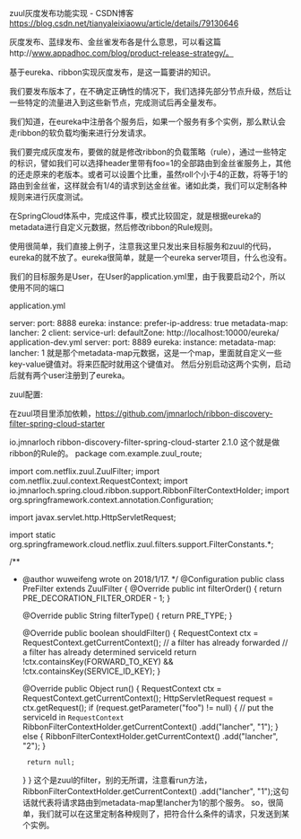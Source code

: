 zuul灰度发布功能实现 - CSDN博客 https://blog.csdn.net/tianyaleixiaowu/article/details/79130646

灰度发布、蓝绿发布、金丝雀发布各是什么意思，可以看这篇http://www.appadhoc.com/blog/product-release-strategy/。

基于eureka、ribbon实现灰度发布，是这一篇要讲的知识。

我们要发布版本了，在不确定正确性的情况下，我们选择先部分节点升级，然后让一些特定的流量进入到这些新节点，完成测试后再全量发布。



我们知道，在eureka中注册各个服务后，如果一个服务有多个实例，那么默认会走ribbon的软负载均衡来进行分发请求。

我们要完成灰度发布，要做的就是修改ribbon的负载策略（rule），通过一些特定的标识，譬如我们可以选择header里带有foo=1的全部路由到金丝雀服务上，其他的还走原来的老版本。或者可以设置个比重，虽然roll个小于4的正数，将等于1的路由到金丝雀，这样就会有1/4的请求到达金丝雀。诸如此类，我们可以定制各种规则来进行灰度测试。

在SpringCloud体系中，完成这件事，模式比较固定，就是根据eureka的metadata进行自定义元数据，然后修改ribbon的Rule规则。

使用很简单，我们直接上例子，注意我这里只发出来目标服务和zuul的代码，eureka的就不放了。eureka很简单，就是一个eureka server项目，什么也没有。

我们的目标服务是User，在User的application.yml里，由于我要启动2个，所以使用不同的端口

application.yml

server:
  port: 8888
eureka:
  instance:
    prefer-ip-address: true
    metadata-map:
      lancher: 2
  client:
    service-url:
      defaultZone: http://localhost:10000/eureka/
application-dev.yml
server:
  port: 8889
eureka:
  instance:
    metadata-map:
      lancher: 1
就是那个metadata-map元数据，这是一个map，里面就自定义一些key-value键值对。将来匹配时就用这个键值对。
然后分别启动这两个实例，启动后就有两个user注册到了eureka。

zuul配置:

在zuul项目里添加依赖，https://github.com/jmnarloch/ribbon-discovery-filter-spring-cloud-starter

<dependency>
			<groupId>io.jmnarloch</groupId>
			<artifactId>ribbon-discovery-filter-spring-cloud-starter</artifactId>
			<version>2.1.0</version>
		</dependency>
这个就是做ribbon的Rule的。
package com.example.zuul_route;
 
import com.netflix.zuul.ZuulFilter;
import com.netflix.zuul.context.RequestContext;
import io.jmnarloch.spring.cloud.ribbon.support.RibbonFilterContextHolder;
import org.springframework.context.annotation.Configuration;
 
import javax.servlet.http.HttpServletRequest;
 
import static org.springframework.cloud.netflix.zuul.filters.support.FilterConstants.*;
 
/**
 * @author wuweifeng wrote on 2018/1/17.
 */
@Configuration
public class PreFilter extends ZuulFilter {
    @Override
    public int filterOrder() {
        return PRE_DECORATION_FILTER_ORDER - 1;
    }
 
    @Override
    public String filterType() {
        return PRE_TYPE;
    }
 
    @Override
    public boolean shouldFilter() {
        RequestContext ctx = RequestContext.getCurrentContext();
        // a filter has already forwarded
        // a filter has already determined serviceId
        return !ctx.containsKey(FORWARD_TO_KEY)
                && !ctx.containsKey(SERVICE_ID_KEY);
    }
 
    @Override
    public Object run() {
        RequestContext ctx = RequestContext.getCurrentContext();
        HttpServletRequest request = ctx.getRequest();
        if (request.getParameter("foo") != null) {
            // put the serviceId in `RequestContext`
            RibbonFilterContextHolder.getCurrentContext()
                    .add("lancher", "1");
        }  else {
            RibbonFilterContextHolder.getCurrentContext()
                    .add("lancher", "2");
        }
        
        return null;
    }
}
这个是zuul的filter，别的无所谓，注意看run方法，RibbonFilterContextHolder.getCurrentContext() .add("lancher", "1");这句话就代表将请求路由到metadata-map里lancher为1的那个服务。
so，很简单，我们就可以在这里定制各种规则了，把符合什么条件的请求，只发送到某个实例。